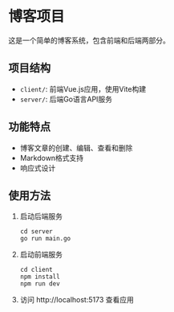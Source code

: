 # 博客项目

这是一个简单的博客系统，包含前端和后端两部分。

## 项目结构
- `client/`: 前端Vue.js应用，使用Vite构建
- `server/`: 后端Go语言API服务

## 功能特点
- 博客文章的创建、编辑、查看和删除
- Markdown格式支持
- 响应式设计

## 使用方法
1. 启动后端服务
   ```
   cd server
   go run main.go
   ```

2. 启动前端服务
   ```
   cd client
   npm install
   npm run dev
   ```

3. 访问 http://localhost:5173 查看应用